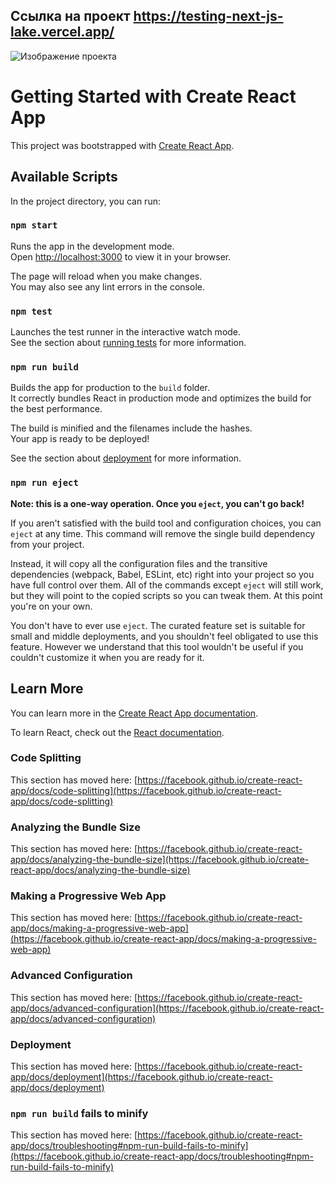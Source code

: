 ## Ссылка на проект https://testing-next-js-lake.vercel.app/

![Изображение проекта](https://s3-alpha-sig.figma.com/img/8492/dd40/73a728af1a75486a1d1b3d6f1c118739?Expires=1742774400&Key-Pair-Id=APKAQ4GOSFWCW27IBOMQ&Signature=KTOXHc1QOGqw9DeZoqCvmkDYLWQEeOOeGvXCl0SUWQP5Z4Rd2VvPFDDOKBQU1t83fYxaEu-c3xMSlt9US3xMfGTeWmDhJYrnevOB6HpIDTUyuADuW0iFF3hW-L-M5KfNV7mIPDtemQl2OSJXSsR-a4~m9CWJhKIwQxmW4t3zKCYOvUhJhsvlM~CBgF1WKDpaQuQ6IosMOvpLYVuqVq0~ILE7sbQSs4-CTN9~EPgDM5Glg1wNMuizt3IvB34mydyHrYI6BcYaXbCZ6JTnf5VpHNeJDXkTO8bZTVy7ADKRPqMm5aoFhD8by2nvlRQ7XmFY69qz5ETBdpybbl13pqUYGQ__)

# Getting Started with Create React App

This project was bootstrapped with [Create React App](https://github.com/facebook/create-react-app).

## Available Scripts

In the project directory, you can run:

### `npm start`

Runs the app in the development mode.\
Open [http://localhost:3000](http://localhost:3000) to view it in your browser.

The page will reload when you make changes.\
You may also see any lint errors in the console.

### `npm test`

Launches the test runner in the interactive watch mode.\
See the section about [running tests](https://facebook.github.io/create-react-app/docs/running-tests) for more information.

### `npm run build`

Builds the app for production to the `build` folder.\
It correctly bundles React in production mode and optimizes the build for the best performance.

The build is minified and the filenames include the hashes.\
Your app is ready to be deployed!

See the section about [deployment](https://facebook.github.io/create-react-app/docs/deployment) for more information.

### `npm run eject`

**Note: this is a one-way operation. Once you `eject`, you can't go back!**

If you aren't satisfied with the build tool and configuration choices, you can `eject` at any time. This command will remove the single build dependency from your project.

Instead, it will copy all the configuration files and the transitive dependencies (webpack, Babel, ESLint, etc) right into your project so you have full control over them. All of the commands except `eject` will still work, but they will point to the copied scripts so you can tweak them. At this point you're on your own.

You don't have to ever use `eject`. The curated feature set is suitable for small and middle deployments, and you shouldn't feel obligated to use this feature. However we understand that this tool wouldn't be useful if you couldn't customize it when you are ready for it.

## Learn More

You can learn more in the [Create React App documentation](https://facebook.github.io/create-react-app/docs/getting-started).

To learn React, check out the [React documentation](https://reactjs.org/).

### Code Splitting

This section has moved here: [https://facebook.github.io/create-react-app/docs/code-splitting](https://facebook.github.io/create-react-app/docs/code-splitting)

### Analyzing the Bundle Size

This section has moved here: [https://facebook.github.io/create-react-app/docs/analyzing-the-bundle-size](https://facebook.github.io/create-react-app/docs/analyzing-the-bundle-size)

### Making a Progressive Web App

This section has moved here: [https://facebook.github.io/create-react-app/docs/making-a-progressive-web-app](https://facebook.github.io/create-react-app/docs/making-a-progressive-web-app)

### Advanced Configuration

This section has moved here: [https://facebook.github.io/create-react-app/docs/advanced-configuration](https://facebook.github.io/create-react-app/docs/advanced-configuration)

### Deployment

This section has moved here: [https://facebook.github.io/create-react-app/docs/deployment](https://facebook.github.io/create-react-app/docs/deployment)

### `npm run build` fails to minify

This section has moved here: [https://facebook.github.io/create-react-app/docs/troubleshooting#npm-run-build-fails-to-minify](https://facebook.github.io/create-react-app/docs/troubleshooting#npm-run-build-fails-to-minify)
